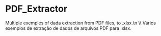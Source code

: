 # PDF_Extractor

Multiple exemples of dada extraction from PDF files, to .xlsx.\n
\\\\
Vários exemplos de extração de dados de arquivos PDF para .xlsx.
